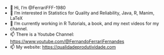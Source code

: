- 👋 Hi, I’m @FerrariFFF-1980
- 👀 I’m interested in Statistics for Quality and Reliability, Java, R, Manim, LaTeX
- 🌱 I’m currently working in R Tutorials, a book, and my next videos for my channel.
- 📫 There is a Youtube Channel: https://www.youtube.com/@FernandoFerrariFernandes
- 📫 My website: https://qualidadeprodutividade.com
